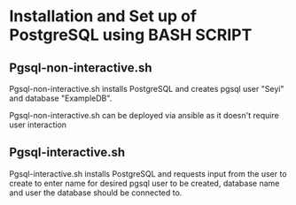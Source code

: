 # Installation and Set up of PostgreSQL using BASH SCRIPT

## Pgsql-non-interactive.sh

Pgsql-non-interactive.sh installs PostgreSQL and creates pgsql user "Seyi" and database "ExampleDB".

Pgsql-non-interactive.sh can be deployed via ansible as it doesn't require user interaction

## Pgsql-interactive.sh

Pgsql-interactive.sh installs PostgreSQL and requests input from the user to create to enter name for desired pgsql user to be created, database name and user the database should be connected to.
